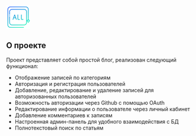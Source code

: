 ![Иллюстрация к проекту](https://github.com/okulov99/blog_django/blob/master/project-icon.png)

## О проекте 

Проект представляет собой простой блог, реализован следующий функционал:
* Отображение записей по категориям
* Авторизация и регистрация пользователей
* Добавление, редактирование и удаление записей для авторизованных пользователей
* Возможность авторизации через Github с помощью OAuth
* Редактирование информации о пользователе через личный кабинет
* Добавление комментариев к записям
* Настроенная админ-панель для удобного взаимодействия с БД
* Полнотекстовый поиск по статьям

